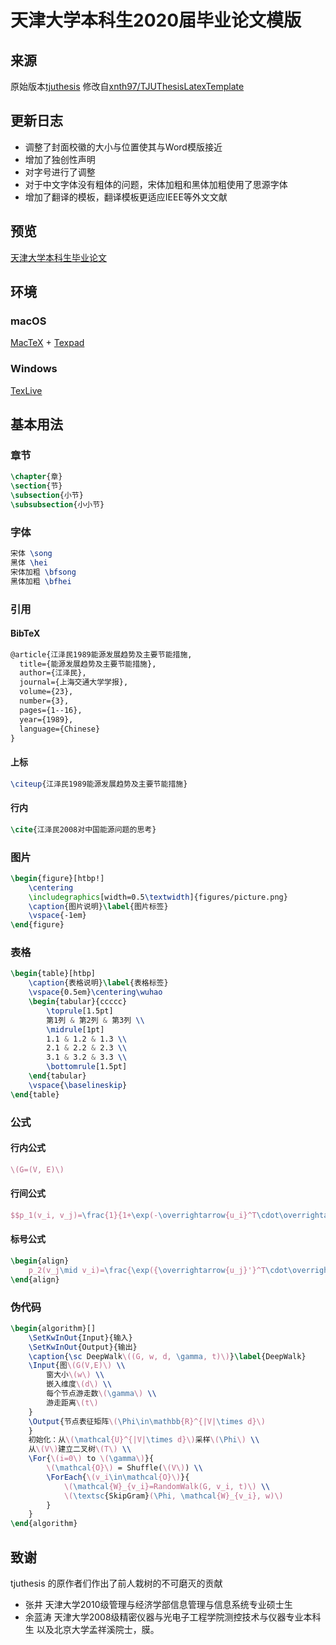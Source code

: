 # 天津大学本科生2020届毕业论文模版
## 来源
原始版本[tjuthesis](https://code.google.com/archive/p/tjuthesis/)
修改自[xnth97/TJUThesisLatexTemplate](https://github.com/xnth97/TJUThesisLatexTemplate)

## 更新日志
+ 调整了封面校徽的大小与位置使其与Word模版接近
+ 增加了独创性声明
+ 对字号进行了调整
+ 对于中文字体没有粗体的问题，宋体加粗和黑体加粗使用了思源字体
+ 增加了翻译的模板，翻译模板更适应IEEE等外文文献

## 预览
[天津大学本科生毕业论文](https://github.com/Checkmate986212/TJU-Thesis-2020/blob/master/TJU-thesis-template-2020/main.pdf)

## 环境
### macOS
[MacTeX](https://www.tug.org/mactex/) + [Texpad](https://www.texpad.com/)

### Windows
[TexLive](https://www.tug.org/texlive/)

## 基本用法
### 章节
```tex
\chapter{章}
\section{节}
\subsection{小节}
\subsubsection{小小节}
```

### 字体
```tex
宋体 \song
黑体 \hei
宋体加粗 \bfsong
黑体加粗 \bfhei

```
### 引用
#### BibTeX
```tex
@article{江泽民1989能源发展趋势及主要节能措施,
  title={能源发展趋势及主要节能措施},
  author={江泽民},
  journal={上海交通大学学报},
  volume={23},
  number={3},
  pages={1--16},
  year={1989},
  language={Chinese}
}
```

#### 上标
```tex
\citeup{江泽民1989能源发展趋势及主要节能措施}
```

#### 行内
```tex
\cite{江泽民2008对中国能源问题的思考}
```

### 图片
```tex
\begin{figure}[htbp!]
	\centering
	\includegraphics[width=0.5\textwidth]{figures/picture.png}
	\caption{图片说明}\label{图片标签}
	\vspace{-1em}
\end{figure}
```

### 表格
```tex
\begin{table}[htbp]
	\caption{表格说明}\label{表格标签}
	\vspace{0.5em}\centering\wuhao
	\begin{tabular}{ccccc}
		\toprule[1.5pt]
		第1列 & 第2列 & 第3列 \\
		\midrule[1pt]
		1.1 & 1.2 & 1.3 \\
		2.1 & 2.2 & 2.3 \\
		3.1 & 3.2 & 3.3 \\
		\bottomrule[1.5pt]
	\end{tabular}
	\vspace{\baselineskip}
\end{table}
```

### 公式
#### 行内公式
```tex
\(G=(V, E)\)
```
#### 行间公式
```tex
$$p_1(v_i, v_j)=\frac{1}{1+\exp(-\overrightarrow{u_i}^T\cdot\overrightarrow{u_j})}$$
```
#### 标号公式
```tex
\begin{align}
	p_2(v_j\mid v_i)=\frac{\exp({\overrightarrow{u_j}'}^T\cdot\overrightarrow{u_i})}{\sum_{k=1}^{|V|}\exp({\overrightarrow{u_k}'^T\cdot\overrightarrow{u_i})}}\label{p2}
\end{align}
```

### 伪代码
```tex
\begin{algorithm}[]
	\SetKwInOut{Input}{输入}
	\SetKwInOut{Output}{输出}
	\caption{\sc DeepWalk\((G, w, d, \gamma, t)\)}\label{DeepWalk}
	\Input{图\(G(V,E)\) \\
		窗大小\(w\) \\
		嵌入维度\(d\) \\
		每个节点游走数\(\gamma\) \\
		游走距离\(t\)
	}
	\Output{节点表征矩阵\(\Phi\in\mathbb{R}^{|V|\times d}\)
	}
	初始化：从\(\mathcal{U}^{|V|\times d}\)采样\(\Phi\) \\
	从\(V\)建立二叉树\(T\) \\
	\For{\(i=0\) to \(\gamma\)}{
		\(\mathcal{O}\) = Shuffle(\(V\)) \\
		\ForEach{\(v_i\in\mathcal{O}\)}{
			\(\mathcal{W}_{v_i}=RandomWalk(G, v_i, t)\) \\
			\(\textsc{SkipGram}(\Phi, \mathcal{W}_{v_i}, w)\)
		}
	}
\end{algorithm}
```

## 致谢

tjuthesis 的原作者们作出了前人栽树的不可磨灭的贡献
+ 张井 天津大学2010级管理与经济学部信息管理与信息系统专业硕士生
+ 余蓝涛 天津大学2008级精密仪器与光电子工程学院测控技术与仪器专业本科生
以及北京大学孟祥溪院士，膜。
